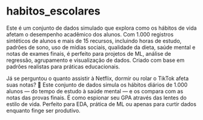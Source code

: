 # habitos_escolares

Este é um conjunto de dados simulado que explora como os hábitos de vida afetam o desempenho acadêmico dos alunos. Com 1.000 registros sintéticos de alunos e mais de 15 recursos, incluindo horas de estudo, padrões de sono, uso de mídias sociais, qualidade da dieta, saúde mental e notas de exames finais, é perfeito para projetos de ML, análise de regressão, agrupamento e visualização de dados. Criado com base em padrões realistas para práticas educacionais.

Já se perguntou o quanto assistir à Netflix, dormir ou rolar o TikTok afeta suas notas? 👀 Este conjunto de dados simula os hábitos diários de 1.000 alunos — do tempo de estudo à saúde mental — e os compara com as notas das provas finais. É como espionar seu GPA através das lentes do estilo de vida. Perfeito para EDA, prática de ML ou apenas para curtir dados enquanto finge ser produtivo.
